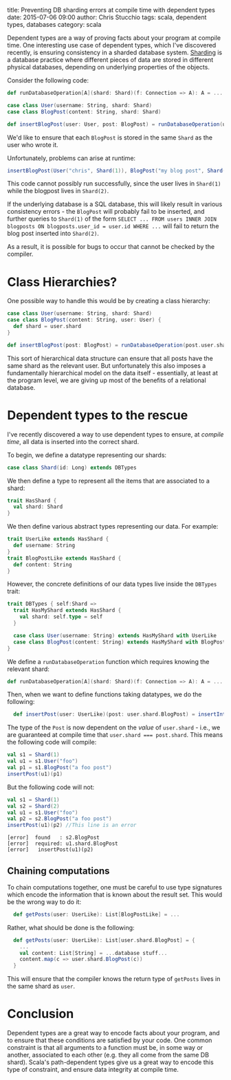 title: Preventing DB sharding errors at compile time with dependent types
date: 2015-07-06 09:00
author: Chris Stucchio
tags: scala, dependent types, databases
category: scala

Dependent types are a way of proving facts about your program at compile time. One interesting use case of dependent types, which I've discovered recently, is ensuring consistency in a sharded database system. [Sharding](https://en.wikipedia.org/wiki/Shard_(database_architecture)) is a database practice where different pieces of data are stored in different physical databases, depending on underlying properties of the objects.

Consider the following code:

```scala
def runDatabaseOperation[A](shard: Shard)(f: Connection => A): A = ...

case class User(username: String, shard: Shard)
case class BlogPost(content: String, shard: Shard)

def insertBlogPost(user: User, post: BlogPost) = runDatabaseOperation(user.shard)(conn => ...)
```

We'd like to ensure that each `BlogPost` is stored in the same `Shard` as the user who wrote it.

Unfortunately, problems can arise at runtime:

```scala
insertBlogPost(User("chris", Shard(1)), BlogPost("my blog post", Shard(2)))
```

This code cannot possibly run successfully, since the user lives in `Shard(1)` while the blogpost lives in `Shard(2)`.

If the underlying database is a SQL database, this will likely result in various consistency errors - the `BlogPost` will probably fail to be inserted, and further queries to `Shard(1)` of the form `SELECT ... FROM users INNER JOIN blogposts ON blogposts.user_id = user.id WHERE ...` will fail to return the blog post inserted into `Shard(2)`.

As a result, it is possible for bugs to occur that cannot be checked by the compiler.

# Class Hierarchies?

One possible way to handle this would be by creating a class hierarchy:

```scala
case class User(username: String, shard: Shard)
case class BlogPost(content: String, user: User) {
  def shard = user.shard
}

def insertBlogPost(post: BlogPost) = runDatabaseOperation(post.user.shard)(conn => ...)
```

This sort of hierarchical data structure can ensure that all posts have the same shard as the relevant user. But unfortunately this also imposes a fundamentally hierarchical model on the data itself - essentially, at least at the program level, we are giving up most of the benefits of a relational database.

# Dependent types to the rescue

I've recently discovered a way to use dependent types to ensure, at *compile time*, all data is inserted into the correct shard.

To begin, we define a datatype representing our shards:

```scala
case class Shard(id: Long) extends DBTypes
```

We then define a type to represent all the items that are associated to a shard:

```scala
trait HasShard {
  val shard: Shard
}
```

We then define various abstract types representing our data. For example:

```scala
trait UserLike extends HasShard {
  def username: String
}
trait BlogPostLike extends HasShard {
  def content: String
}
```

However, the concrete definitions of our data types live inside the `DBTypes` trait:

```scala
trait DBTypes { self:Shard =>
  trait HasMyShard extends HasShard {
    val shard: self.type = self
  }

  case class User(username: String) extends HasMyShard with UserLike
  case class BlogPost(content: String) extends HasMyShard with BlogPostLike
}
```

We define a `runDatabaseOperation` function which requires knowing the relevant shard:

```scala
def runDatabaseOperation[A](shard: Shard)(f: Connection => A): A = ...
```

Then, when we want to define functions taking datatypes, we do the following:

```scala
  def insertPost(user: UserLike)(post: user.shard.BlogPost) = insertIntoDB(user.shard)(...)
```

The type of the `Post` is now dependent on the *value* of `user.shard` - i.e., we are guaranteed at compile time that `user.shard === post.shard`. This means the following code will compile:

```scala
val s1 = Shard(1)
val u1 = s1.User("foo")
val p1 = s1.BlogPost("a foo post")
insertPost(u1)(p1)
```

But the following code will not:

```scala
val s1 = Shard(1)
val s2 = Shard(2)
val u1 = s1.User("foo")
val p2 = s2.BlogPost("a foo post")
insertPost(u1)(p2) //This line is an error
```
```
[error]  found   : s2.BlogPost
[error]  required: u1.shard.BlogPost
[error]   insertPost(u1)(p2)
```

## Chaining computations

To chain computations together, one must be careful to use type signatures which encode the information that is known about the result set. This would be the wrong way to do it:

```scala
  def getPosts(user: UserLike): List[BlogPostLike] = ...
```

Rather, what should be done is the following:

```scala
  def getPosts(user: UserLike): List[user.shard.BlogPost] = {
    ...
    val content: List[String] = ...database stuff...
    content.map(c => user.shard.BlogPost(c))
  }
```

This will ensure that the compiler knows the return type of `getPosts` lives in the same shard as `user`.

# Conclusion

Dependent types are a great way to encode facts about your program, and to ensure that these conditions are satisfied by your code. One common constraint is that all arguments to a function must be, in some way or another, associated to each other (e.g. they all come from the same DB shard). Scala's path-dependent types give us a great way to encode this type of constraint, and ensure data integrity at compile time.
